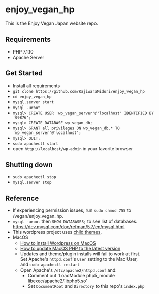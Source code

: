 # enjoy_vegan_hp
This is the Enjoy Vegan Japan website repo.

## Requirements
- PHP 7.1.10
- Apache Server

## Get Started
- Install all requirements
- `git clone https://github.com/KajiwaraMidori/enjoy_vegan_hp`
- `cd enjoy_vegan_hp`
- `mysql.server start`
- `mysql -uroot`
- `mysql> CREATE USER 'wp_vegan_server'@'localhost' IDENTIFIED BY '09876';`
- `mysql> CREATE DATABASE wp_vegan_db;`
- `mysql> GRANT all privileges ON wp_vegan_db.* TO 'wp_vegan_server'@'localhost';`
- `mysql> QUIT;`
- `sudo apachectl start`
- open `http://localhost/wp-admin` in your favorite browser

## Shutting down
- `sudo apachectl stop`
- `mysql.server stop`

## Reference
- If experiencing permission issues, run `sudo chmod 755` to /vegan/enjoy_vegan_hp.
- `mysql -uroot` then `SHOW DATABASES;` to see list of databases.  
  https://dev.mysql.com/doc/refman/5.7/en/mysql.html
- This wordpress project uses [child themes](https://codex.wordpress.org/Child_Themes).
- MacOS
  - [How to install Wordpress on MacOS](https://qiita.com/purio/items/416a6762583c087ece61)    
  - [How to update MacOS PHP to the latest version](https://php-osx.liip.ch/)
  - Updates and theme/plugin installs will fail to work at first.  
    Set Apache's `httpd.conf`'s `User` setting to the Mac User,  
    and `sudo apachectl restart`
  - Open Apache's `/etc/apache2/httpd.conf` and:
    - Comment out 'LoadModule php5_module libexec/apache2/libphp5.so'
    - Set `DocumentRoot` and `Directory` to this repo's `index.php`
